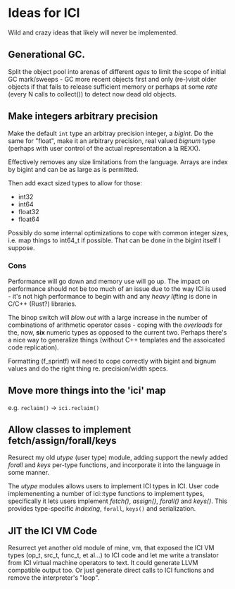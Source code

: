 # Ideas for ICI

Wild and crazy ideas that likely will never be implemented.

## Generational GC.

Split the object pool into arenas of different _ages_ to limit the
scope of initial GC mark/sweeps - GC more recent objects first and
only (re-)visit older objects if that fails to release sufficient
memory or perhaps at some _rate_ (every N calls to collect()) to
detect now dead old objects.

## Make integers arbitrary precision

Make the default `int` type an arbitray precision integer, a
_bigint_. Do the same for "float", make it an arbitrary precision,
real valued _bignum_ type (perhaps with user control of the actual
representation a la REXX).

Effectively removes any size limitations from the language. Arrays are
index by bigint and can be as large as is permitted.

Then add exact sized types to allow for those:

- int32
- int64
- float32
- float64

Possibly do some internal optimizations to cope with common integer
sizes, i.e. map things to int64_t if possible. That can be done in the
bigint itself I suppose.

### Cons

Performance will go down and memory use will go up. The impact on
performance should not be too much of an issue due to the way ICI is
used - it's not high performance to begin with and any _heavy lifting_
is done in C/C++ (Rust?) libraries.

The binop switch will _blow out_ with a large increase in the number
of combinations of arithmetic operator cases - coping with the
_overloads_ for the, now, **six** numeric types as opposed to the
current two. Perhaps there's a nice way to generalize things (without
C++ templates and the assoicated code replication).

Formatting (f_sprintf) will need to cope correctly with bigint and
bignum values and do the right thing re. precision/width specs.

## Move more things into the 'ici' map

e.g. `reclaim()` -> `ici.reclaim()`

## Allow classes to implement fetch/assign/forall/keys

Resurect my old _utype_ (user type) module, adding support the newly
added _forall_ and _keys_ per-type functions, and incorporate it into
the language in some manner.

The _utype_ modules allows users to implement ICI types in ICI. User
code implemenenting a number of ici::type functions to implement
types, specifically it lets users implement _fetch()_, _assign()_,
_forall()_ and _keys()_. This provides type-specific _indexing_,
`forall`, `keys()` and serialization.

## JIT the ICI VM Code

Resurrect yet another old module of mine, vm, that exposed the ICI VM
types (op_t, src_t, func_t, et al...) to ICI code and let me write a
translator from ICI virtual machine operators to text. It could
generate LLVM compatible output too. Or just generate direct calls to
ICI functions and remove the interpreter's "loop".
